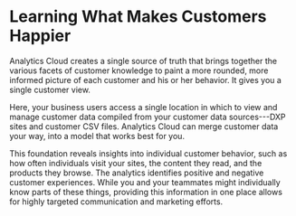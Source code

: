 # Learning What Makes Customers Happier [](id=learning-what-makes-customers-happier)

Analytics Cloud creates a single source of truth that brings together the
various facets of customer knowledge to paint a more rounded, more informed
picture of each customer and his or her behavior. It gives you a single customer
view.

Here, your business users access a single location in which to view and manage
customer data compiled from your customer data sources---DXP sites and customer
CSV files. Analytics Cloud can merge customer data your way, into a model that
works best for you.

This foundation reveals insights into individual customer behavior, such as how
often individuals visit your sites, the content they read, and the products they
browse.  The analytics identifies positive and negative customer experiences.
While you and your teammates might individually know parts of these things,
providing this information in one place allows for highly targeted communication
and marketing efforts.
